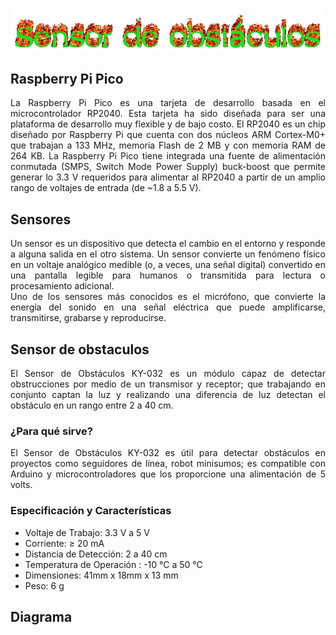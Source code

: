 ![Titulo](cooltext399102852286274.gif)


## Raspberry Pi Pico
<div style="text-align: justify"> La Raspberry Pi Pico es una tarjeta de desarrollo basada en el microcontrolador RP2040. Esta tarjeta ha sido diseñada para ser una plataforma de desarrollo muy flexible y de bajo costo. El RP2040 es un chip diseñado por Raspberry Pi que cuenta con dos núcleos ARM Cortex-M0+ que trabajan a 133 MHz, memoria Flash de 2 MB y con memoria RAM de 264 KB. La Raspberry Pi Pico tiene integrada una fuente de alimentación conmutada (SMPS, Switch Mode Power Supply) buck-boost que permite generar lo 3.3 V requeridos para alimentar al RP2040 a partir de un amplio rango de voltajes de entrada (de ~1.8 a 5.5 V). </div>


## Sensores
<div style="text-align: justify"> Un sensor es un dispositivo que detecta el cambio en el entorno y responde a alguna salida en el otro sistema. Un sensor convierte un fenómeno físico en un voltaje analógico medible (o, a veces, una señal digital) convertido en una pantalla legible para humanos o transmitida para lectura o procesamiento adicional.</div>

<div style="text-align: justify"> Uno de los sensores más conocidos es el micrófono, que convierte la energía del sonido en una señal eléctrica que puede amplificarse, transmitirse, grabarse y reproducirse.</div>

## Sensor de obstaculos
<div style="text-align: justify"> El Sensor de Obstáculos  KY-032 es un módulo capaz de detectar obstrucciones  por medio de un transmisor y receptor; que trabajando en conjunto captan la luz y realizando una diferencia de luz detectan el obstáculo en un rango entre 2 a 40 cm. </div>


### ¿Para qué sirve?

<div style="text-align: justify"> El Sensor de Obstáculos KY-032 es útil para detectar obstáculos en proyectos como seguidores de línea, robot minisumos; es compatible con Arduino y microcontroladores que los proporcione una alimentación de 5 volts. </div>


### Especificación y Características

- Voltaje de Trabajo: 3.3 V a 5 V
- Corriente:  ≥ 20 mA
- Distancia de Detección:  2  a 40 cm
- Temperatura de Operación :  -10 ℃   a  50 ℃
- Dimensiones: 41mm x 18mm x 13 mm
- Peso: 6 g 

## Diagrama

